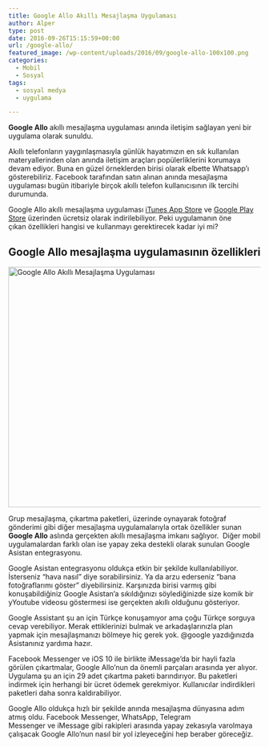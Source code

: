 ```yaml
---
title: Google Allo Akıllı Mesajlaşma Uygulaması
author: Alper
type: post
date: 2016-09-26T15:15:59+00:00
url: /google-allo/
featured_image: /wp-content/uploads/2016/09/google-allo-100x100.png
categories:
  - Mobil
  - Sosyal
tags:
  - sosyal medya
  - uygulama

---
```

**Google Allo** akıllı mesajlaşma uygulaması anında iletişim sağlayan yeni bir uygulama olarak sunuldu.

Akıllı telefonların yaygınlaşmasıyla günlük hayatımızın en sık kullanılan materyallerinden olan anında iletişim araçları popülerliklerini korumaya devam ediyor. Buna en güzel örneklerden birisi olarak elbette Whatsapp’ı gösterebiliriz. Facebook tarafından satın alınan anında mesajlaşma uygulaması bugün itibariyle birçok akıllı telefon kullanıcısının ilk tercihi durumunda.

Google Allo akıllı mesajlaşma uygulaması <a href="https://itunes.apple.com/tr/app/google-allo-smart-messaging/id1096801294?mt=8" target="_blank" class="broken_link">iTunes App Store</a> ve <a href="https://play.google.com/store/apps/details?id=com.google.android.apps.fireball&hl=tr" target="_blank" class="broken_link">Google Play Store</a> üzerinden ücretsiz olarak indirilebiliyor. Peki uygulamanın öne çıkan özellikleri hangisi ve kullanmayı gerektirecek kadar iyi mi?

## Google Allo mesajlaşma uygulamasının özellikleri

<img class="alignnone wp-image-16898 size-full" title="Google Allo Akıllı Mesajlaşma Uygulaması" src="https://www.murekkep.org/wp-content/uploads/2016/09/google-allo.png" alt="Google Allo Akıllı Mesajlaşma Uygulaması" width="960" height="480" srcset="https://www.murekkep.org/wp-content/uploads/2016/09/google-allo.png 960w, https://www.murekkep.org/wp-content/uploads/2016/09/google-allo-768x384.png 768w, https://www.murekkep.org/wp-content/uploads/2016/09/google-allo-400x200.png 400w, https://www.murekkep.org/wp-content/uploads/2016/09/google-allo-50x25.png 50w, https://www.murekkep.org/wp-content/uploads/2016/09/google-allo-125x63.png 125w, https://www.murekkep.org/wp-content/uploads/2016/09/google-allo-300x150.png 300w" sizes="(max-width: 960px) 100vw, 960px" /> 

Grup mesajlaşma, çıkartma paketleri, üzerinde oynayarak fotoğraf gönderimi gibi diğer mesajlaşma uygulamalarıyla ortak özellikler sunan **Google Allo** aslında gerçekten akıllı mesajlaşma imkanı sağlıyor.  Diğer mobil uygulamalardan farklı olan ise yapay zeka destekli olarak sunulan Google Asistan entegrasyonu.

Google Asistan entegrasyonu oldukça etkin bir şekilde kullanılabiliyor. İsterseniz “hava nasıl” diye sorabilirsiniz. Ya da arzu ederseniz “bana fotoğraflarımı göster” diyebilirsiniz. Karşınızda birisi varmış gibi konuşabildiğiniz Google Asistan’a sıkıldığınızı söylediğinizde size komik bir yYoutube videosu göstermesi ise gerçekten akıllı olduğunu gösteriyor.

Google Assistant şu an için Türkçe konuşamıyor ama çoğu Türkçe sorguya cevap verebiliyor. Merak ettiklerinizi bulmak ve arkadaşlarınızla plan yapmak için mesajlaşmanızı bölmeye hiç gerek yok. @google yazdığınızda Asistanınız yardıma hazır.

Facebook Messenger ve iOS 10 ile birlikte iMessage’da bir hayli fazla görülen çıkartmalar, Google Allo’nun da önemli parçaları arasında yer alıyor. Uygulama şu an için 29 adet çıkartma paketi barındırıyor. Bu paketleri indirmek için herhangi bir ücret ödemek gerekmiyor. Kullanıcılar indirdikleri paketleri daha sonra kaldırabiliyor.

Google Allo oldukça hızlı bir şekilde anında mesajlaşma dünyasına adım atmış oldu. Facebook Messenger, WhatsApp, Telegram Messenger ve iMessage gibi rakipleri arasında yapay zekasıyla varolmaya çalışacak Google Allo’nun nasıl bir yol izleyeceğini hep beraber göreceğiz.